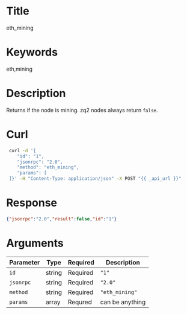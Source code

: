 # Title

eth_mining

# Keywords

eth,mining

# Description

Returns if the node is mining. zq2 nodes always return `false`.

# Curl

```sh
 curl -d '{
    "id": "1",
    "jsonrpc": "2.0",
    "method": "eth_mining",
    "params": [
 ]}' -H "Content-Type: application/json" -X POST "{{ _api_url }}"
```

# Response

```json
{"jsonrpc":"2.0","result":false,"id":"1"}
```

# Arguments

| Parameter | Type   | Required | Description     |
|-----------|--------|----------|-----------------|
| `id`      | string | Required | `"1"`           |
| `jsonrpc` | string | Required | `"2.0"`         |
| `method`  | string | Required | `"eth_mining"`  |
| `params`  | array  | Requred  | can be anything |
